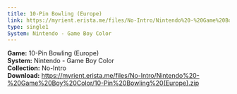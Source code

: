 ```yaml
---
title: 10-Pin Bowling (Europe)
link: https://myrient.erista.me/files/No-Intro/Nintendo%20-%20Game%20Boy%20Color/10-Pin%20Bowling%20(Europe).zip
type: single1
System: Nintendo - Game Boy Color
---
```

<b>Game:</b> 10-Pin Bowling (Europe)<br>
<b>System:</b> Nintendo - Game Boy Color<br>
<b>Collection:</b> No-Intro<br>
<b>Download:</b> https://myrient.erista.me/files/No-Intro/Nintendo%20-%20Game%20Boy%20Color/10-Pin%20Bowling%20(Europe).zip